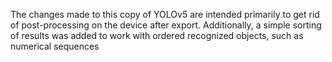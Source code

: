 The changes made to this copy of YOLOv5 are intended primarily to get rid of post-processing on the device after export.
Additionally, a simple sorting of results was added to work with ordered recognized objects, such as numerical sequences
